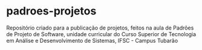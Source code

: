 # padroes-projetos
Repositório criado para a publicação de projetos, feitos na aula de Padrões de Projeto de Software, unidade curricular do Curso Superior de Tecnologia em Análise e Desenvolvimento de Sistemas, IFSC - Campus Tubarão

